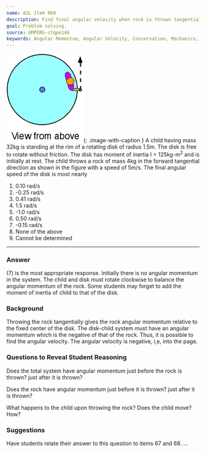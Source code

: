 ```yaml
---
name: A2L Item 069
description: Find final angular velocity when rock is thrown tangentially from a rotating platform initially at rest.
goal: Problem solving.
source: UMPERG-ctqpe146
keywords: Angular Momentum, Angular Velocity, Conservation, Mechanics, Problem Solving, Rotational Motion
---
```


![Item069_fig1.gif](../images/Item069_fig1.gif){: .image-with-caption } A
child having mass 32kg is standing at the rim of a rotating disk of
radius 1.5m.  The disk is free to rotate without friction.  The disk has
moment of inertia I = 125kg-m<sup>2</sup> and is initially at rest.  The
child throws a rock of mass 4kg in the forward tangential direction as
shown in the figure with a speed of 5m/s.  The final angular speed of
the disk is most nearly

1. 0.10 rad/s
2. -0.25 rad/s
3. 0.41 rad/s
4. 1.5 rad/s
5. -1.0 rad/s
6. 0.50 rad/s
7. -0.15 rad/s
8. None of the above
9. Cannot be determined


<hr/>

### Answer

(7) is the most appropriate response.  Initially there is no angular
momentum in the system.  The child and disk must rotate clockwise to
balance the angular momentum of the rock.  Some students may forget to
add the moment of inertia of child to that of the disk.

### Background

Throwing the rock tangentially gives the rock angular momentum relative
to the fixed center of the disk.  The disk-child system must have an
angular momentum which is the negative of that of the rock.  Thus, it is
possible to find the angular velocity.  The angular velocity is
negative, i,e, into the page.

### Questions to Reveal Student Reasoning

Does the total system have angular momentum just before the rock is
thrown?  just after it is thrown?

Does the rock have angular momentum just before it is thrown?  just
after it is thrown?

What happens to the child upon throwing the rock?  Does the child move? 
How?

### Suggestions

Have students relate their answer to this question to items 67 and 68.
...
